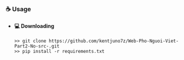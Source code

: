 ##  


### ☕ Usage  
- #### 💻 Downloading
     ```
    >> git clone https://github.com/kentjuno7z/Web-Pho-Nguoi-Viet-Part2-No-src-.git
    >> pip install -r requirements.txt
    ```
